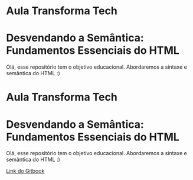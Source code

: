 # Aula Transforma Tech 
# Desvendando a Semântica: Fundamentos Essenciais do HTML

Olá, esse repositório tem o objetivo educacional. Abordaremos a sintaxe e semântica do HTML :)

# Aula Transforma Tech 
# Desvendando a Semântica: Fundamentos Essenciais do HTML

Olá, esse repositório tem o objetivo educacional. Abordaremos a sintaxe e semântica do HTML :)

[Link do Gitbook](https://aline-antunes.gitbook.io/fundamentos-essenciais-do-html/)
